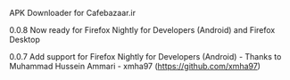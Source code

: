 APK Downloader for Cafebazaar.ir

0.0.8
Now ready for Firefox Nightly for Developers (Android) and Firefox Desktop

0.0.7
Add support for Firefox Nightly for Developers (Android) - Thanks to  Muhammad Hussein Ammari - xmha97 (https://github.com/xmha97)